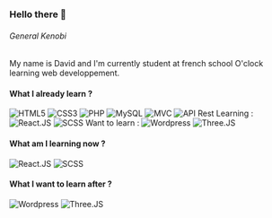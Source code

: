 <!-- ![Cover](https://github.com/DavidPoulain/DavidPoulain/blob/main/img/cover_unsplash1.jpg) -->

### Hello there 👋 
###### *General Kenobi*

My name is David and I'm currently student at french school O'clock learning web developpement. 

#### What I already learn ? 

![HTML5](https://img.shields.io/badge/Learn-HTML5-blue)
![CSS3](https://img.shields.io/badge/-CSS3-orange)
![PHP](https://img.shields.io/badge/-PHP-blue)
![MySQL](https://img.shields.io/badge/-MySql-lightgrey)
![MVC](https://img.shields.io/badge/-MVC-yellow)
![API Rest](https://img.shields.io/badge/-API%20Rest-red)
Learning :
![React.JS](https://img.shields.io/badge/-React.JS-blue)
![SCSS](https://img.shields.io/badge/-SCSS-orange)
Want to learn :
![Wordpress](https://img.shields.io/badge/-Wordpress-blue)
![Three.JS](https://img.shields.io/badge/-Three.JS-red)

#### What am I learning now ?

![React.JS](https://img.shields.io/badge/-React.JS-blue)
![SCSS](https://img.shields.io/badge/-SCSS-orange)

#### What I want to learn after ?

![Wordpress](https://img.shields.io/badge/-Wordpress-blue)
![Three.JS](https://img.shields.io/badge/-Three.JS-red)






<!--
**DavidPoulain/DavidPoulain** is a ✨ _special_ ✨ repository because its `README.md` (this file) appears on your GitHub profile.

Here are some ideas to get you started:

- 🔭 I’m currently working on ...
- 🌱 I’m currently learning ...
- 👯 I’m looking to collaborate on ...
- 🤔 I’m looking for help with ...
- 💬 Ask me about ...
- 📫 How to reach me: ...
- 😄 Pronouns: ...
- ⚡ Fun fact: ...
-->


